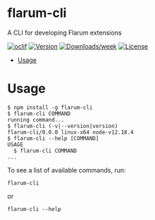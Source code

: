 flarum-cli
==========

A CLI for developing Flarum extensions

[![oclif](https://img.shields.io/badge/cli-oclif-brightgreen.svg)](https://oclif.io)
[![Version](https://img.shields.io/npm/v/flarum-cli.svg)](https://npmjs.org/package/flarum-cli)
[![Downloads/week](https://img.shields.io/npm/dw/flarum-cli.svg)](https://npmjs.org/package/flarum-cli)
[![License](https://img.shields.io/npm/l/flarum-cli.svg)](https://github.com/flarum/flarum-cli/blob/master/package.json)

* [Usage](#usage)
# Usage
<!-- usage -->
```sh-session
$ npm install -g flarum-cli
$ flarum-cli COMMAND
running command...
$ flarum-cli (-v|--version|version)
flarum-cli/0.0.0 linux-x64 node-v12.18.4
$ flarum-cli --help [COMMAND]
USAGE
  $ flarum-cli COMMAND
...
```
<!-- usagestop -->

To see a list of available commands, run:

```sh-session
flarum-cli
```

or

```sh-session
flarum-cli --help
```


